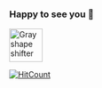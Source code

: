 
### Happy to see you 👋



<a href="https://github.com/nastyox/Rando.js#nastyox"><img src="http://randojs.com/images/shapeShifterGray.gif" alt="Gray shape shifter" height="60"/></a>
 

[![HitCount](http://hits.dwyl.com/himanshuRepo/himanshuRepo.svg)](http://hits.dwyl.com/himanshuRepo/himanshuRepo)





<!--
**himanshuRepo/himanshuRepo** is a ✨ _special_ ✨ repository because its `README.md` (this file) appears on your GitHub profile.
<p align="center"><a href="https://github.com/himanshuRepo"><img src="http://randojs.com/images/barsSmall.gif" alt="Animated footer bars" width="100%"/></a></p>
<p align="center"><a href="https://github.com/himanshuRepo"><img src="http://randojs.com/images/backToTopButton.png" alt="Back to top" height="29"/></a></p>
Here are some ideas to get you started:

- 🔭 I’m currently working on ...
- 🌱 I’m currently learning ...
- 👯 I’m looking to collaborate on ...
- 🤔 I’m looking for help with ...
- 💬 Ask me about ...
- 📫 How to reach me: ...
- 😄 Pronouns: ...
- ⚡ Fun fact: ...
-->
